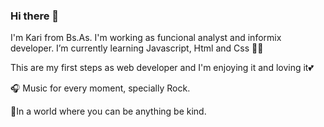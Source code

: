 ### Hi there 👋
I'm Kari from Bs.As. I'm working as funcional analyst and informix developer.
I’m currently learning Javascript, Html and Css 👩‍💻

This are my first steps as web developer and I'm enjoying it and loving it💕 

🎧 Music for every moment, specially Rock.

🌱In a world where you can be anything be kind.

<!--
**drakarisbelen/drakarisbelen** is a ✨ _special_ ✨ repository because its `README.md` (this file) appears on your GitHub profile.

Here are some ideas to get you started:

- 🔭 I’m currently working on ...
- 🌱 I’m currently learning ...
- 👯 I’m looking to collaborate on ...
- 🤔 I’m looking for help with ...
- 💬 Ask me about ...
- 📫 How to reach me: ...
- 😄 Pronouns: ...
- ⚡ Fun fact: ...
-->
